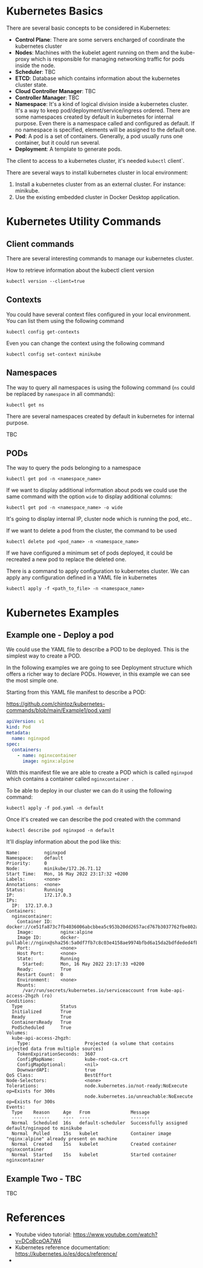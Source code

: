 # Kubernetes Basics
There are several basic concepts to be considered in Kubernetes:

* **Control Plane**: There are some servers encharged of coordinate the kubernetes cluster
* **Nodes**: Machines with the kubelet agent running on them and the kube-proxy which is responsible for managing networking traffic for pods inside the node.
* **Scheduler**: TBC
* **ETCD**: Database which contains information about the kubernetes cluster state.
* **Cloud Controller Manager**: TBC
* **Controller Manager**: TBC
* **Namespace**: It's a kind of logical division inside a kubernetes cluster. It's a way to keep pod/deployment/service/ingress ordered. There are some namespaces created by default in kubernetes for internal purpose. Even there is a namespace called and configured as default. If no namespace is specified, elements will be assigned to the default one.
* **Pod**: A pod is a set of containers. Generally, a pod usually runs one container, but it could run several.
* **Deployment**: A template to generate pods.

The client to access to a kubernetes cluster, it's needed ```kubectl``` client`.

There are several ways to install kubernetes cluster in local environment:

1. Install a kubernetes cluster from as an external cluster. For instance: minikube.
2. Use the existing embedded cluster in Docker Desktop application.

# Kubernetes Utility Commands

## Client commands
There are several interesting commands to manage our kubernetes cluster.

How to retrieve information about the kubectl client version
```shell
kubectl version --client=true
```

## Contexts

You could have several context files configured in your local environment. You can list them using the following command

```shell
kubectl config get-contexts
```
Even you can change the context using the following command

```shell
kubectl config set-context minikube
```

## Namespaces

The way to query all namespaces is using the following command (```ns``` could be replaced by ```namespace``` in all commands):

```shell
kubectl get ns
```

There are several namespaces created by default in kubernetes for internal purpose.

TBC

## PODs

The way to query the pods belonging to a namespace

```shell
kubectl get pod -n <namespace_name>
```

If we want to display additional information about pods we could use the same command with the option `wide` to display additional columns:

```shell
kubectl get pod -n <namespace_name> -o wide
```

It's going to display internal IP, cluster node which is running the pod, etc..

If we want to delete a pod from the cluster, the command to be used

```shell
kubectl delete pod <pod_name> -n <namespace_name>
```
If we have configured a minimum set of pods deployed, it could be recreated a new pod to replace the deleted one.

There is a command to apply configuration to kubernetes cluster. We can apply any configuration defined in a YAML file in kubernetes

```shell
kubectl apply -f <path_to_file> -n <namespace_name>
```

# Kubernetes Examples

## Example one - Deploy a pod

We could use the YAML file to describe a POD to be deployed. This is the simplest way to create a POD.

In the following examples we are going to see Deployment structure which offers a richer way to declare PODs. However, in this example we can see the most simple one.

Starting from this YAML file manifest to describe a POD:

https://github.com/chintoz/kubernetes-commands/blob/main/Example1/pod.yaml

```yaml
apiVersion: v1
kind: Pod
metadata:
  name: nginxpod
spec:
  containers:
    - name: nginxcontainer
      image: nginx:alpine
```

With this manifest file we are able to create a POD which is called `nginxpod` which contains a container called `nginxcontainer `.

To be able to deploy in our cluster we can do it using the following command:

```shell
kubectl apply -f pod.yaml -n default
```
Once it's created we can describe the pod created with the command

```shell
kubectl describe pod nginxpod -n default
```

It'll display information about the pod like this:

```shell
Name:         nginxpod
Namespace:    default
Priority:     0
Node:         minikube/172.26.71.12
Start Time:   Mon, 16 May 2022 23:17:32 +0200
Labels:       <none>
Annotations:  <none>
Status:       Running
IP:           172.17.0.3
IPs:
  IP:  172.17.0.3
Containers:
  nginxcontainer:
    Container ID:   docker://ce51fa873c7fb4036006abcbbea5c953b20dd2657acd767b3037762fbe802a26
    Image:          nginx:alpine
    Image ID:       docker-pullable://nginx@sha256:5a0df7fb7c8c03e4158ae9974bfbd6a15da2bdfdeded4fb694367ec812325d31
    Port:           <none>
    Host Port:      <none>
    State:          Running
      Started:      Mon, 16 May 2022 23:17:33 +0200
    Ready:          True
    Restart Count:  0
    Environment:    <none>
    Mounts:
      /var/run/secrets/kubernetes.io/serviceaccount from kube-api-access-2hgzh (ro)
Conditions:
  Type              Status
  Initialized       True
  Ready             True
  ContainersReady   True
  PodScheduled      True
Volumes:
  kube-api-access-2hgzh:
    Type:                    Projected (a volume that contains injected data from multiple sources)
    TokenExpirationSeconds:  3607
    ConfigMapName:           kube-root-ca.crt
    ConfigMapOptional:       <nil>
    DownwardAPI:             true
QoS Class:                   BestEffort
Node-Selectors:              <none>
Tolerations:                 node.kubernetes.io/not-ready:NoExecute op=Exists for 300s
                             node.kubernetes.io/unreachable:NoExecute op=Exists for 300s
Events:
  Type    Reason     Age   From               Message
  ----    ------     ----  ----               -------
  Normal  Scheduled  16s   default-scheduler  Successfully assigned default/nginxpod to minikube
  Normal  Pulled     15s   kubelet            Container image "nginx:alpine" already present on machine
  Normal  Created    15s   kubelet            Created container nginxcontainer
  Normal  Started    15s   kubelet            Started container nginxcontainer
```

## Example Two - TBC

TBC

# References

* Youtube video tutorial: https://www.youtube.com/watch?v=DCoBcpOA7W4
* Kubernetes reference documentation: https://kubernetes.io/es/docs/reference/
* 